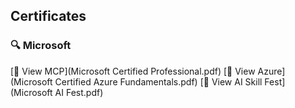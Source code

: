 ## Certificates

### 🔍 Microsoft

[📄 View MCP](Microsoft Certified Professional.pdf)
[📄 View Azure](Microsoft Certified Azure Fundamentals.pdf)
[📄 View AI Skill Fest](Microsoft AI Fest.pdf)

